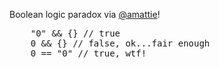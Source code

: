 Boolean logic paradox via [@amattie](amattie)!

<pre lang="javascript">
    "0" && {} // true
    0 && {} // false, ok...fair enough
    0 == "0" // true, wtf!
</pre>
